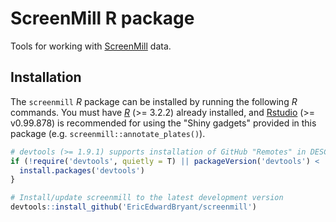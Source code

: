 # ScreenMill R package

Tools for working with [ScreenMill](http://www.rothsteinlab.com/tools/screen_mill/cm_engine) data.

## Installation

The `screenmill` *R* package can be installed by running the following *R* 
commands. You must have [*R*](https://www.r-project.org) (>= 3.2.2) already 
installed, and [Rstudio](https://www.rstudio.com) (>= v0.99.878) is recommended 
for using the "Shiny gadgets" provided in this package 
(e.g. `screenmill::annotate_plates()`).

```r
# devtools (>= 1.9.1) supports installation of GitHub "Remotes" in DESCRIPTION
if (!require('devtools', quietly = T) || packageVersion('devtools') < '1.9.1') {
  install.packages('devtools')
}

# Install/update screenmill to the latest development version
devtools::install_github('EricEdwardBryant/screenmill')
```
